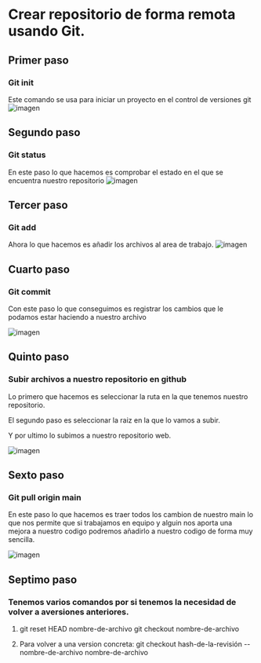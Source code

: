 # Crear repositorio de forma remota usando Git.

## Primer paso
### Git init

Este comando se usa para iniciar un proyecto en el control de versiones git
![imagen](https://user-images.githubusercontent.com/114684379/201156943-e1ecc594-5cae-49d6-a00d-0c2e0dee0154.png)

## Segundo paso
### Git status

En este paso lo que hacemos es comprobar el estado en el que se encuentra nuestro repositorio
![imagen](https://user-images.githubusercontent.com/114684379/201157492-721479ca-dc12-4d4f-bbc2-89f809c507a8.png)

## Tercer paso
### Git add
Ahora lo que hacemos es añadir los archivos al area de trabajo.
![imagen](https://user-images.githubusercontent.com/114684379/201160664-e442146b-3b67-4ceb-976e-66d1e2a3cf5d.png)

## Cuarto paso 
### Git commit
Con este paso lo que conseguimos es registrar los cambios que le podamos estar haciendo a nuestro archivo

![imagen](https://user-images.githubusercontent.com/114684379/201160853-c41937ac-6bfc-4114-a6c6-540dd6c1f151.png)

## Quinto paso 
### Subir archivos a nuestro repositorio en github
Lo primero que hacemos es seleccionar la ruta en la que tenemos nuestro repositorio.

El segundo paso es seleccionar la raiz en la que lo vamos a subir.

Y por ultimo lo subimos a nuestro repositorio web.

![imagen](https://user-images.githubusercontent.com/114684379/201512551-9bac1398-01db-4315-8ba0-c3f17c6aefff.png)

## Sexto paso 
### Git pull origin main
En este paso lo que hacemos es traer todos los cambion de nuestro main lo que nos permite que si trabajamos en equipo y alguin nos aporta una mejora a nuestro codigo podremos añadirlo a nuestro codigo de forma muy sencilla.

![imagen](https://user-images.githubusercontent.com/114684379/201512760-0948b079-0a35-4e2f-b978-34f3f76c07c2.png)

## Septimo paso 
### Tenemos varios comandos por si tenemos la necesidad de volver a aversiones anteriores.

1. git reset HEAD nombre-de-archivo     git checkout nombre-de-archivo

2. Para volver a una version concreta: git checkout hash-de-la-revisión -- nombre-de-archivo nombre-de-archivo










